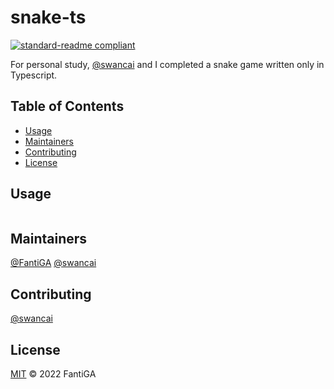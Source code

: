 # snake-ts

[![standard-readme compliant](https://img.shields.io/badge/standard--readme-OK-green.svg?style=flat-square)](https://github.com/RichardLitt/standard-readme)

For personal study, [@swancai](https://github.com/swancai) and I completed a snake game written only in Typescript.

## Table of Contents

- [Usage](#usage)
- [Maintainers](#maintainers)
- [Contributing](#contributing)
- [License](#license)

## Usage

```
```

## Maintainers

[@FantiGA](https://github.com/FantiGA)
[@swancai](https://github.com/swancai)

## Contributing

[@swancai](https://github.com/swancai)

## License

[MIT](LICENSE)  © 2022 FantiGA
